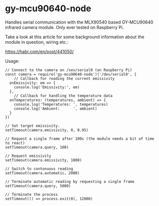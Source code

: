 # gy-mcu90640-node

Handles serial communication with the MLX90540 based GY-MCU90640 infrared camera module. Only ever tested on Raspberry Pi.

Take a look at this article for some background information about the module in question, wiring etc.:

https://habr.com/en/post/441050/


Usage:

```
// Connect to the camera on /sev/serial0 (on Raspberry Pi)
const camera = require('gy-mcu90640-node')('/dev/serial0', {
	// Callback for reading the current emissivity
  onEmissivity: em => {
    console.log('Emissivity:', em)
  },
	// Callback for handling the temperature data
  onTemperatures: (temperatures, ambient) => {
    console.log('Temperatures: ', temperatures)
    console.log('Ambient:      ', ambient)
  }
})

// Set target emissivity.
setTimeout(camera.emissivity, 0, 0.95)

// Request a single frame after 100s (the module needs a bit of time to react)
setTimeout(camera.query, 100)

// Request emissivity
setTimeout(camera.emissivity, 1000)

// Switch to contonuous reading
setTimeout(camera.automatic, 2000)

// Terminate automatic reading by requesting a single frame
setTimeout(camera.query, 5000)

// Terminate the process
setTimeout(() => process.exit(0), 12000)
```
